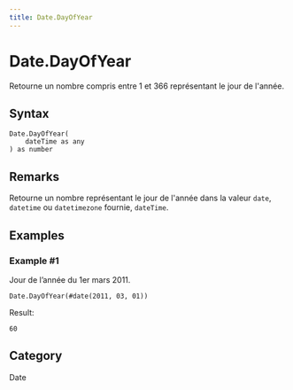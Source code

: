 ```yaml
---
title: Date.DayOfYear
---
```


# Date.DayOfYear


Retourne un nombre compris entre 1 et 366 représentant le jour de l&#39;année.


## Syntax

```powerquery
Date.DayOfYear(
    dateTime as any
) as number
```


## Remarks

Retourne un nombre représentant le jour de l'année dans la valeur <code>date</code>, <code>datetime</code> ou <code>datetimezone</code> fournie, <code>dateTime</code>.


## Examples

### Example #1 
Jour de l’année du 1er mars 2011.
```powerquery
Date.DayOfYear(#date(2011, 03, 01))
```

Result: 
```powerquery
60
```




## Category
Date

